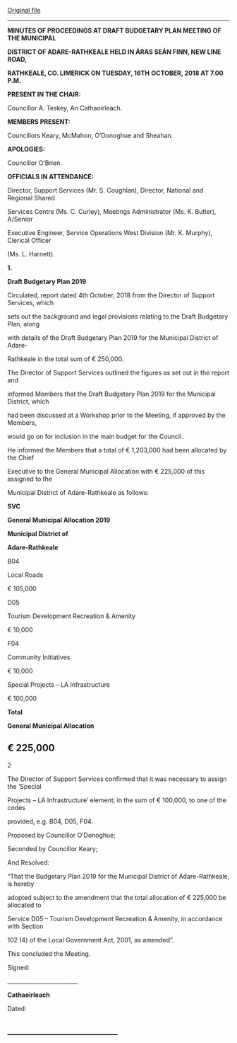 [Original file](https://www.limerick.ie/sites/default/files/media/documents/2018-11/01%20%28d%29%20Minutes%2016th%20October%2C%202018%20Draft%20Budgetary%20Plan%202019.pdf)

---
**MINUTES OF PROCEEDINGS AT DRAFT BUDGETARY PLAN MEETING OF THE MUNICIPAL**

**DISTRICT OF ADARE-RATHKEALE HELD IN ÁRAS SEÁN FINN, NEW LINE ROAD,**

**RATHKEALE, CO. LIMERICK ON TUESDAY, 16TH** **OCTOBER, 2018 AT 7.00 P.M.**

**PRESENT IN THE CHAIR:**

Councillor A. Teskey, An Cathaoirleach.

**MEMBERS PRESENT:**

Councillors Keary, McMahon, O’Donoghue and Sheahan.

**APOLOGIES:**

Councillor O’Brien.

**OFFICIALS IN ATTENDANCE:**

Director, Support Services (Mr. S. Coughlan), Director, National and Regional Shared

Services Centre (Ms. C. Curley), Meetings Administrator (Ms. K. Butler), A/Senior

Executive Engineer, Service Operations West Division (Mr. K. Murphy), Clerical Officer

(Ms. L. Harnett).

**1.**

**Draft Budgetary Plan 2019**

Circulated, report dated 4th October, 2018 from the Director of Support Services, which

sets out the background and legal provisions relating to the Draft Budgetary Plan, along

with details of the Draft Budgetary Plan 2019 for the Municipal District of Adare-

Rathkeale in the total sum of € 250,000.

The Director of Support Services outlined the figures as set out in the report and

informed Members that the Draft Budgetary Plan 2019 for the Municipal District, which

had been discussed at a Workshop prior to the Meeting, if approved by the Members,

would go on for inclusion in the main budget for the Council.

He informed the Members that a total of € 1,203,000 had been allocated by the Chief

Executive to the General Municipal Allocation with € 225,000 of this assigned to the

Municipal District of Adare-Rathkeale as follows:

**SVC**

**General Municipal Allocation 2019**

**Municipal District of**

**Adare-Rathkeale**

B04

Local Roads

€ 105,000

D05

Tourism Development Recreation & Amenity

€ 10,000

F04

Community Initiatives

€ 10,000

Special Projects – LA Infrastructure

€ 100,000

**Total**

**General Municipal Allocation**

**€ 225,000**
---
2

The Director of Support Services confirmed that it was necessary to assign the ‘Special

Projects – LA Infrastructure’ element, in the sum of € 100,000, to one of the codes

provided, e.g. B04, D05, F04.

Proposed by Councillor O’Donoghue;

Seconded by Councillor Keary;

And Resolved:

“That the Budgetary Plan 2019 for the Municipal District of Adare-Rathkeale, is hereby

adopted subject to the amendment that the total allocation of € 225,000 be allocated to

Service D05 – Tourism Development Recreation & Amenity, in accordance with Section

102 (4) of the Local Government Act, 2001, as amended”.

This concluded the Meeting.

Signed:

\_\_\_\_\_\_\_\_\_\_\_\_\_\_\_\_\_\_\_\_\_\_\_\_\_

**Cathaoirleach**

Dated:

\_\_\_\_\_\_\_\_\_\_\_\_\_\_\_\_\_\_\_\_\_\_\_\_\_
---
